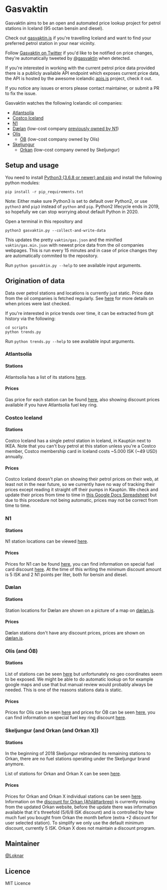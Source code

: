 
# Gasvaktin

Gasvaktin aims to be an open and automated price lookup project for petrol stations in Iceland (95 octan bensin and diesel).

Check out [gasvaktin.is](https://gasvaktin.is/) if you're travelling Iceland and want to find your preferred petrol station in your near vicinity.

Follow [Gasvaktin on Twitter](https://twitter.com/gasvaktin/status/861277070621638656) if you'd like to be notified on price changes, they're automatically tweeted by [@gasvaktin](https://twitter.com/gasvaktin) when detected.

If you're interested in working with the current petrol price data provided there is a publicly available API endpoint which exposes current price data, the API is hosted by the awesome icelandic [apis.is](http://docs.apis.is/#endpoint-petrol) project, check it out.

If you notice any issues or errors please contact maintainer, or submit a PR to fix the issue.

Gasvaktin watches the following Icelandic oil companies:

* [Atlantsolía](http://atlantsolia.is/)
* [Costco Iceland](http://costco.is/)
* [N1](https://www.n1.is/)
* [Dælan](http://daelan.is/) (low-cost company [previously owned by N1](https://twitter.com/gasvaktin/status/1082985305278464000))
* [Olís](http://www.olis.is/)
  - [ÓB](http://www.ob.is/) (low-cost company owned by Olís)
* [Skeljungur](http://www.skeljungur.is/)
  - [Orkan](http://www.orkan.is/) (low-cost company owned by Skeljungur)

## Setup and usage

You need to install [Python3 (3.6.8 or newer) and pip](https://docs.python-guide.org/starting/install3/win/) and install the following python modules:

	pip install -r pip_requirements.txt

Note: Either make sure Python3 is set to default over Python2, or use `python3` and `pip3` instead of `python` and `pip`. Python2 lifecycle ends in 2019, so hopefully we can stop worrying about default Python in 2020.

Open a terminal in this repository and

	python3 gasvaktin.py --collect-and-write-data

This updates the pretty `vaktin/gas.json` and the minified `vaktin/gas.min.json` with newest price data from the oil companies webpages. This is run every 15 minutes and in case of price changes they are automatically commited to the repository.

Run `python gasvaktin.py --help` to see available input arguments.

## Origination of data

Data over petrol stations and locations is currently just static. Price data from the oil companies is fetched regularly. See [here](https://gist.github.com/gasvaktin) for more details on when prices were last checked.

If you're interested in price trends over time, it can be extracted from git history via the following:

	cd scripts
	python trends.py

Run `python trends.py --help` to see available input arguments.

### Atlantsolía

#### Stations

Atlantsolía has a list of its stations [here](https://www.atlantsolia.is/stodvar/).

#### Prices

Gas price for each station can be found [here](http://atlantsolia.is/stodvarverd.aspx), also showing discount prices available if you have Atlantsolía fuel key ring.

### Costco Iceland

#### Stations

Costco Iceland has a single petrol station in Iceland, in Kauptún next to IKEA. Note that you can't buy petrol at this station unless you're a Costco member, Costco membership card in Iceland costs ~5.000 ISK (~49 USD) annually.

#### Prices

Costco Iceland doesn't plan on showing their petrol prices on their web, at least not in the near future, so we currently have no way of tracking their prices except reading it straight off their pumps in Kauptún. We check and update their prices from time to time in [this Google Docs Spreadsheet](https://docs.google.com/spreadsheets/d/18xuZbhfInW_6Loua3_4LE7KxbGPsh-_3IFfLpf3uwYE/) but due to this procedure not being automatic, prices may not be correct from time to time.

### N1

#### Stations

N1 station locations can be viewed [here](https://www.n1.is/stodvar/).

#### Prices

Prices for N1 can be found [here](https://www.n1.is/thjonusta/eldsneyti/daeluverd/), you can find information on special fuel card discount [here](https://www.n1.is/n1-kortid/saekja-um-kortid/). At the time of this writing the minimum discount amount is 5 ISK and 2 N1 points per liter, both for bensin and diesel.

### Dælan

#### Stations

Station locations for Dælan are shown on a picture of a map on [dælan.is](https://daelan.is/).

#### Prices

Dælan stations don't have any discount prices, prices are shown on [dælan.is](https://daelan.is/).

### Olís (and ÓB)

#### Stations

List of stations can be seen [here](http://www.olis.is/solustadir/thjonustustodvar) but unfortunately no geo coordinates seem to be exposed. We might be able to do automatic lookup on for example google maps and use that but manual review would probably always be needed. This is one of the reasons stations data is static.

#### Prices

Prices for Olís can be seen [here](http://www.olis.is/solustadir/thjonustustodvar/eldsneytisverd/) and prices for ÓB can be seen [here](http://www.ob.is/eldsneytisverd/), you can find information on special fuel key ring discount [here](https://www.olis.is/vidskiptakort/olis-lykill).

### Skeljungur (and Orkan (and Orkan X))

#### Stations

In the beginning of 2018 Skeljungur rebranded its remaining stations to Orkan, there are no fuel stations operating under the Skeljungur brand anymore.

List of stations for Orkan and Orkan X can be seen [here](https://www.orkan.is/orkan/orkustodvar/).

#### Prices

Prices for Orkan and Orkan X individual stations can be seen [here](https://www.orkan.is/orkan/orkustodvar/). Information on the [discount for Orkan (Afsláttarþrep)](https://www.orkan.is/orkan/serkjor/) is currently missing from the updated Orkan website, before the update there was information available that it's threefold (5/6/8 ISK discount) and is controlled by how much fuel you bought from Orkan the month before (extra +2 discount for user selected station). To simplify we only use the default minimum discount, currently 5 ISK. Orkan X does not maintain a discount program.

## Maintainer

[@Loknar](https://github.com/Loknar/)

## Licence

MIT Licence
